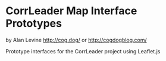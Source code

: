 # CorrLeader Map Interface Prototypes
by Alan Levine http://cog.dog/ or http://cogdogblog.com/

Prototype interfaces for the CorrLeader project using Leaflet.js
